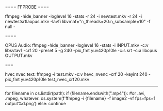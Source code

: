 ==== FFPROBE ====

ffmpeg -hide_banner -loglevel 16 -stats -r 24 -i newtest.mkv -r 24 -i newtestsrtlaopus.mkv -lavfi libvmaf="n_threads=20:n_subsample=10" -f null -

====

OPUS Audio:
ffmpeg -hide_banner -loglevel 16 -stats -i INPUT.mkv -c:v libsvtav1 -crf 20 -preset 5 -g 240 -pix_fmt yuv420p10le -c:s srt -c:a libopus OUTPUT.mkv

===


hvec nvec text:
ffmpeg -i test.mkv -c:v hevc_nvenc -crf 20 -keyint 240 -pix_fmt yuv420p10le test_nvec_crf20.mkv


---




for filename in os.listdir(path):
    if (filename.endswith(".mp4")): #or .avi, .mpeg, whatever.
        os.system(f'ffmpeg -i {filename} -f image2 -vf fps=fps=1 output%d.png')
    else:
        continue
